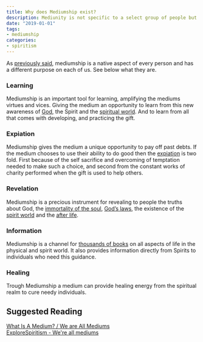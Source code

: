 ```yaml
---
title: Why does Mediumship exist?
description: Mediunity is not specific to a select group of people but to all of us.
date: "2019-01-01"
tags:
- mediumship
categories:
- spiritism
---
```


As [previously said](../about), mediumship is a native aspect of every person and has a different purpose on each of us. See below what they are.

### Learning
Mediumship is an important tool for learning, amplifying the mediums virtues and vices.
Giving the medium an opportunity to learn from this new awareness of [God](/about/god), the 
Spirit and the [spiritual world](/about/spiritual-world).
And to learn from all that comes with developing, and practicing the gift.

### Expiation
Mediumship gives the medium a unique opportunity to pay off past debts.
If the medium chooses to use their ability to do good then the [expiation](/about/expiation) is two fold.
First because of the self sacrifice and overcoming of temptation needed to make such a choice, and 
second from the constant works of charity performed when the gift is used to help others.

### Revelation
Mediumship is a precious instrument for revealing to people the truths about God,
the [immortality of the soul](/about/immortal-spirit), [God’s laws](/divine-laws),
the existence of the [spirit world](/about/spiritual-world) and the [after life](/about/erraticity).

### Information
Mediumship is a channel for [thousands of books](/books) on all aspects of life in the physical and spirit world. It also provides information directly from Spirits to individuals who need this guidance.

### Healing
Trough Mediumship a medium can provide healing energy from the spiritual realm to cure needy individuals.


## Suggested Reading
[What Is A Medium? / We are All Mediums](http://www.sgny.org/spiritism-guide/mediumship/a-medium/)  
[ExploreSpiritism - We're all mediums](http://www.explorespiritism.com/Science_Mediumship_We're%20All_Intro.htm)    



